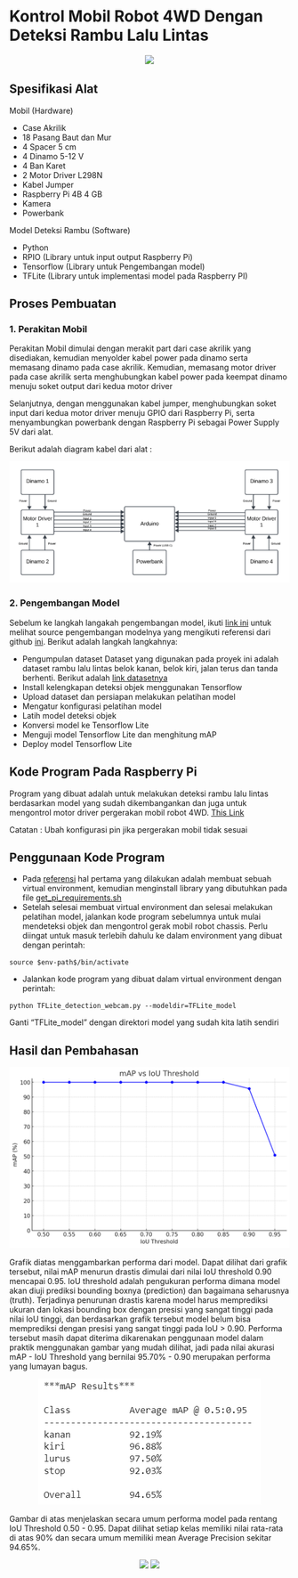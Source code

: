 # Kontrol Mobil Robot 4WD Dengan Deteksi Rambu Lalu Lintas

<p align="center">
   <img src="../doc/TFLite-vs-EdgeTPU.gif">
</p>

## Spesifikasi Alat
Mobil (Hardware)
* Case Akrilik
* 18 Pasang Baut dan Mur
* 4 Spacer 5 cm
* 4 Dinamo 5-12 V
* 4 Ban Karet
* 2 Motor Driver L298N
* Kabel Jumper
* Raspberry Pi 4B 4 GB
* Kamera
* Powerbank

Model Deteksi Rambu (Software)
* Python
* RPIO (Library untuk input output Raspberry Pi)
* Tensorflow (Library untuk Pengembangan model)
* TFLite (Library untuk implementasi model pada Raspberry PI)

## Proses Pembuatan

### 1. Perakitan Mobil
Perakitan Mobil dimulai dengan merakit part dari case akrilik yang disediakan, kemudian menyolder kabel power pada dinamo serta memasang dinamo pada case akrilik. Kemudian, memasang motor driver pada case akrilik serta menghubungkan kabel power pada keempat dinamo menuju soket output dari kedua motor driver

Selanjutnya, dengan menggunakan kabel jumper, menghubungkan soket input dari kedua motor driver menuju GPIO dari Raspberry Pi, serta menyambungkan powerbank dengan Raspberry Pi sebagai Power Supply 5V dari alat.

Berikut adalah diagram kabel dari alat :
<p align="center">
  <img src="/src/image/image3.png">
</p>

### 2. Pengembangan Model
Sebelum ke langkah langakah pengembangan model, ikuti [link ini](https://colab.research.google.com/drive/1yvxqzuNJgQZ4EPWkyVXEdsqmkMQCIvKV?usp=sharing) untuk melihat source pengembangan modelnya yang mengikuti referensi dari github [ini](https://github.com/EdjeElectronics/TensorFlow-Lite-Object-Detection-on-Android-and-Raspberry-Pi).
Berikut adalah langkah langkahnya:
* Pengumpulan dataset
Dataset yang digunakan pada proyek ini adalah dataset rambu lalu lintas belok kanan, belok kiri, jalan terus dan tanda berhenti. Berikut adalah [link datasetnya](https://app.roboflow.com/anggito/straightleftrightstop/3)
* Install kelengkapan deteksi objek menggunakan Tensorflow
* Upload dataset dan persiapan melakukan pelatihan model
* Mengatur konfigurasi pelatihan model
* Latih model deteksi objek
* Konversi model ke Tensorflow Lite
* Menguji model Tensorflow Lite dan menghitung mAP
* Deploy model Tensorflow Lite

## Kode Program Pada Raspberry Pi
Program yang dibuat adalah untuk melakukan deteksi rambu lalu lintas berdasarkan model yang sudah dikembangankan dan juga untuk mengontrol motor driver pergerakan mobil robot 4WD.
[This Link](/src/TFLite_detection_webcam.py)

Catatan : Ubah konfigurasi pin jika pergerakan mobil tidak sesuai


## Penggunaan Kode Program
* Pada [referensi](https://github.com/EdjeElectronics/TensorFlow-Lite-Object-Detection-on-Android-and-Raspberry-Pi) hal pertama yang dilakukan adalah membuat sebuah virtual environment, kemudian menginstall library yang dibutuhkan pada file [get_pi_requirements.sh](/src/get_pi_requirements.sh)
* Setelah selesai membuat virtual environment dan selesai melakukan pelatihan model, jalankan kode program sebelumnya untuk mulai mendeteksi objek dan mengontrol gerak mobil robot chassis. Perlu diingat untuk masuk terlebih dahulu ke dalam environment yang dibuat dengan perintah:

```
source $env-path$/bin/activate
```
* Jalankan kode program yang dibuat dalam virtual environment dengan perintah: 
```
python TFLite_detection_webcam.py --modeldir=TFLite_model
```
Ganti “TFLite_model” dengan direktori model yang sudah kita latih sendiri

## Hasil dan Pembahasan
<p align="center">
  <img src="/src/image/image2.png">
</p>
Grafik diatas menggambarkan performa dari model. Dapat dilihat dari grafik tersebut, nilai mAP menurun drastis dimulai dari nilai IoU threshold 0.90 mencapai 0.95. IoU threshold adalah pengukuran performa dimana model akan diuji prediksi bounding boxnya (prediction) dan bagaimana seharusnya (truth). Terjadinya penurunan drastis karena model harus memprediksi ukuran dan lokasi bounding box dengan presisi yang sangat tinggi pada nilai IoU tinggi, dan berdasarkan grafik tersebut model belum bisa memprediksi dengan presisi yang sangat tinggi pada IoU > 0.90. Performa tersebut masih dapat diterima dikarenakan penggunaan model dalam praktik menggunakan gambar yang mudah dilihat, jadi pada nilai akurasi mAP - IoU Threshold yang bernilai 95.70% - 0.90 merupakan performa yang lumayan bagus. 
<p align="center">
  <img src="/src/image/image5.png">
</p>
Gambar di atas menjelaskan secara umum performa model pada rentang IoU Threshold 0.50 - 0.95. Dapat dilihat setiap kelas memiliki nilai rata-rata di atas 90% dan secara umum memiliki mean Average Precision sekitar 94.65%.

<p align="center">
  <img src="/src/image/image1.png">
  <img src="/src/image/image4.png">
</p>